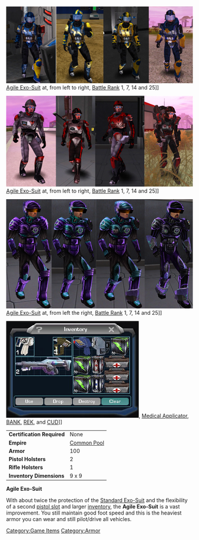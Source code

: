 ![](images/NCAgileArmors2.jpg "fig:NCAgileArmors2.jpg") [Agile
Exo-Suit](Agile_Exo-Suit.md "wikilink") at, from left to right, [Battle
Rank](Battle_Rank.md "wikilink") 1, 7, 14 and 25\]\]

![](images/TRAgileArmor2.jpg "fig:TRAgileArmor2.jpg") [Agile
Exo-Suit](Agile_Exo-Suit.md "wikilink") at, from left to right, [Battle
Rank](Battle_Rank.md "wikilink") 1, 7, 14 and 25\]\]

![](images/VS_Agiles.jpg "fig:VS_Agiles.jpg") [Agile
Exo-Suit](Agile_Exo-Suit.md "wikilink") at, from left the right, [Battle
Rank](Battle_Rank.md "wikilink") 1, 7, 14 and 25\]\]

![](images/Agile_Inventory.jpg "fig:Agile_Inventory.jpg"), [Medical
Applicator](Medical_Applicator.md "wikilink"), [BANK](BANK.md "wikilink"),
[REK](REK.md "wikilink"), and [CUD](CUD.md "wikilink")\]\]

|                            |                                          |
| -------------------------- | ---------------------------------------- |
| **Certification Required** | None                                     |
| **Empire**                 | [Common Pool](Common_Pool.md "wikilink") |
| **Armor**                  | 100                                      |
| **Pistol Holsters**        | 2                                        |
| **Rifle Holsters**         | 1                                        |
| **Inventory Dimensions**   | 9 x 9                                    |

**Agile Exo-Suit**

With about twice the protection of the [Standard
Exo-Suit](Standard_Exo-Suit.md "wikilink") and the flexibility of a second
[pistol slot](holster.md "wikilink") and larger
[inventory](inventory.md "wikilink"), the **Agile Exo-Suit** is a vast
improvement. You still maintain good foot speed and this is the heaviest
armor you can wear and still pilot/drive all vehicles.

[Category:Game Items](Category:Game_Items.md "wikilink")
[Category:Armor](Category:Armor.md "wikilink")
